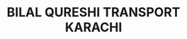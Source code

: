 ---
title: "BILAL QURESHI TRANSPORT KARACHI"
url: /karachi/bilal-qureshi-transport-karachi/
shop: travel agency
---